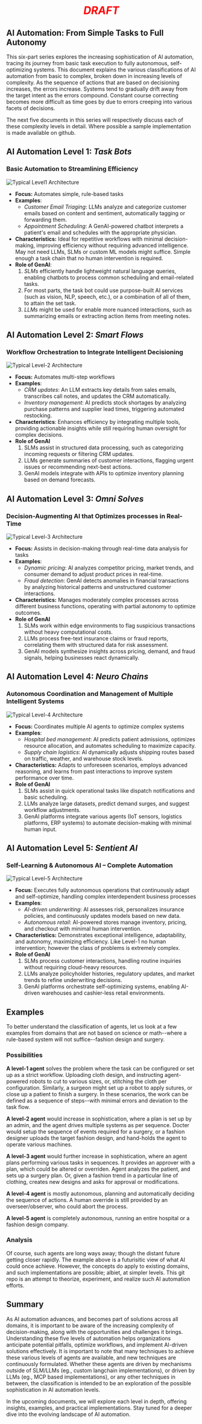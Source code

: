 
# <p style="text-align: center;">_<span style="color:red;align=center">DRAFT</span>_</p>

## **AI Automation: From Simple Tasks to Full Autonomy**  

This six-part series explores the increasing sophistication of AI automation, tracing its journey from basic task execution to fully autonomous, self-optimizing systems. This document explains the various classifications of AI automation from basic to complex, broken down in increasing levels of complexity. As the sequence of actions that are based on decisioning increases, the errors increase. Systems tend to gradually drift away from the target intent as the errors compound. Constant course correcting becomes more difficult as time goes by due to errors creeping into various facets of decisions.

The next five documents in this series will respectively discuss each of these complexity levels in detail. Where possible a sample implementation is made available on github.

## AI Automation Level 1: _Task Bots_

### Basic Automation to Streamlining Efficiency  

![Typical Level1 Architecture](images/Level1.png)

- **Focus:** Automates simple, rule-based tasks
- **Examples**:
  - _Customer Email Triaging_: LLMs analyze and categorize customer emails based on content and sentiment, automatically tagging or forwarding them.
  - _Appointment Scheduling_: A GenAI-powered chatbot interprets a patient's email  and schedules with the appropriate physician.
- **Characteristics:** Ideal for repetitive workflows with minimal decision-making, improving efficiency without requiring advanced intelligence. May not need LLMs, SLMs or custom ML models might suffice. Simple enough a task chain that no human intervention is required.
- **Role of GenAI**:
  1. _SLMs_ efficiently handle lightweight natural language queries, enabling chatbots to process common scheduling and email-related tasks.
  2. For most parts, the task bot could use purpose-built AI services (such as vision, NLP, speech, etc.), or a combination of all of them, to attain the set task.
  3. _LLMs_ might be used for enable more nuanced interactions, such as summarizing emails or extracting action items from meeting notes.

## AI Automation Level 2: _Smart Flows_

### Workflow Orchestration to Integrate Intelligent Decisioning

![Typical Level-2 Architecture](images/Level2.png)

- **Focus:** Automates multi-step workflows
- **Examples**:
  - _CRM updates_: An LLM extracts key details from sales emails, transcribes call notes, and updates the CRM automatically.
  - _Inventory management_: AI predicts stock shortages by analyzing purchase patterns and supplier lead times, triggering automated restocking.
- **Characteristics**: Enhances efficiency by integrating multiple tools, providing actionable insights while still requiring human oversight for complex decisions.  
- **Role of GenAI**
    1. SLMs assist in structured data processing, such as categorizing incoming requests or filtering CRM updates.
    2. LLMs generate summaries of customer interactions, flagging urgent issues or recommending next-best actions.
    3. GenAI models integrate with APIs to optimize inventory planning based on demand forecasts.

## AI Automation Level 3: _Omni Solves_

### Decision-Augmenting AI that Optimizes processes in Real-Time  

![Typical Level-3 Architecture](images/Level3.png)

- **Focus:** Assists in decision-making through real-time data analysis for tasks
- **Examples**:
  - _Dynamic pricing_: AI analyzes competitor pricing, market trends, and consumer demand to adjust product prices in real-time.
  - _Fraud detection_: GenAI detects anomalies in financial transactions by analyzing historical patterns and unstructured customer interactions.
- **Characteristics:** Manages moderately complex processes across different business functions, operating with partial autonomy to optimize outcomes.  
- **Role of GenAI**
  1. SLMs work within edge environments to flag suspicious transactions without heavy computational costs.
  2. LLMs process free-text insurance claims or fraud reports, correlating them with structured data for risk assessment.
  3. GenAI models synthesize insights across pricing, demand, and fraud signals, helping businesses react dynamically.

## AI Automation Level 4: _Neuro Chains_

### Autonomous Coordination and Management of Multiple Intelligent Systems

![Typical Level-4 Architecture](images/Level4.png)

- **Focus:** Coordinates multiple AI agents to optimize complex systems
- **Examples**:
  - _Hospital bed management_: AI predicts patient admissions, optimizes resource allocation, and automates scheduling to maximize capacity.
  - _Supply chain logistics_: AI dynamically adjusts shipping routes based on traffic, weather, and warehouse stock levels.
- **Characteristics:** Adapts to unforeseen scenarios, employs advanced reasoning, and learns from past interactions to improve system performance over time.
- **Role of GenAI**
  1. SLMs assist in quick operational tasks like dispatch notifications and basic scheduling.
  2. LLMs analyze large datasets, predict demand surges, and suggest workflow adjustments.
  3. GenAI platforms integrate various agents (IoT sensors, logistics platforms, ERP systems) to automate decision-making with minimal human input.

## AI Automation Level 5: _Sentient AI_

### Self-Learning & Autonomous AI – Complete Automation

![Typical Level-5 Architecture](images/Level5.png)

- **Focus:** Executes fully autonomous operations that continuously adapt and self-optimize, handling complex interdependent business processes
- **Examples**:
  - _AI-driven underwriting_: AI assesses risk, personalizes insurance policies, and continuously updates models based on new data.
  - _Autonomous retail_: AI-powered stores manage inventory, pricing, and checkout with minimal human intervention.
- **Characteristics:** Demonstrates exceptional intelligence, adaptability, and autonomy, maximizing efficiency. Like Level-1 no human intervention; however the class of problems is extremely complex.
- **Role of GenAI**
  1. SLMs process customer interactions, handling routine inquiries without requiring cloud-heavy resources.
  2. LLMs analyze policyholder histories, regulatory updates, and market trends to refine underwriting decisions.
  3. GenAI platforms orchestrate self-optimizing systems, enabling AI-driven warehouses and cashier-less retail environments.

## Examples

To better understand the classification of agents, let us look at a few examples from domains that are not based on science or math--where a rule-based system will not suffice--fashion design and surgery.

### Possibilities

**A level-1 agent** solves the problem where the task can be configured or set up as a strict workflow. Uploading cloth design, and instructing agent-powered robots to cut to various sizes, or, stitching the cloth per configuration. Similarly, a surgeon might set up a robot to apply sutures, or close up a patient to finish a surgery. In these scenarios, the work can be defined as a sequence of steps--with minimal errors and deviation to the task flow.

**A level-2 agent** would increase in sophistication, where a plan is set up by an admin, and the agent drives multiple systems as per sequence. Docter would setup the sequence of events required for a surgery, or a fashion designer uploads the target fashion design, and hand-holds the agent to operate various machines.

**A level-3 agent** would further increase in sophistication, where an agent plans performing various tasks in sequences. It provides an approver with a plan, which could be altered or overriden. Agent analyzes the patient, and sets up a surgery plan. Or, given a fashion trend in a particular line of clothing, creates new designs and asks for approval or modifications.

**A level-4 agent** is mostly autonomous, planning and automatically deciding the sequence of actions. A human override is still provided by an overseer/observer, who could abort the process.

**A level-5 agent** is completely autonomous, running an entire hospital or a fashion design company.

### Analysis

Of course, such agents are long ways away; though the distant future getting closer rapidly. The example above is a futurisitic view of what AI could once achieve. However, the concepts do apply to existing domains, and such implementations are possible; albiet, at simpler levels. This git repo is an attempt to theorize, experiment, and realize such AI automation efforts.

## Summary

As AI automation advances, and becomes part of solutions across all domains, it is important to be aware of the increasing complexity of decision-making, along with the opportunities and challenges it brings. Understanding these five levels of automation helps organizations anticipate potential pitfalls, optimize workflows, and implement AI-driven solutions effectively. It is important to note that many techniques to achieve these various levels of agents are available, and new techniques are continuously formulated. Whether these agents are driven by mechanisms outside of SLM/LLMs (eg., custom langchain implementations), or driven by LLMs (eg., MCP based implementations), or any other techniques in between, the classification is intended to be an exploration of the possible sophistication in AI automation levels.

In the upcoming documents, we will explore each level in depth, offering insights, examples, and practical implementations. Stay tuned for a deeper dive into the evolving landscape of AI automation.
